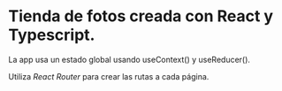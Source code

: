 # Tienda de fotos creada con React y Typescript.
La app usa un estado global usando useContext() y useReducer().

Utiliza *React Router* para crear las rutas a cada página.
